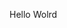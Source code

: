 Hello Wolrd


































































































































































































































































































































































































































































































